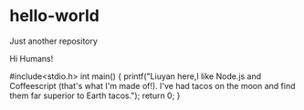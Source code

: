 # hello-world
Just another repository

Hi Humans!

#include<stdio.h>
int main()
{
	printf("Liuyan here,I like Node.js and Coffeescript (that's what I'm made of!).
	I've had tacos on the moon and find them far superior to Earth tacos.");
  return 0;
}
